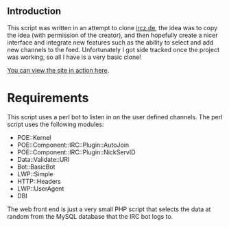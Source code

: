 ## Introduction
This script was written in an attempt to clone [ircz.de](http://ircz.de/random), the idea was to copy the idea (with permission of the creator), and then hopefully create a nicer interface and integrate new features such as the ability to select and add new channels to the feed. Unfortunately I got side tracked once the project was working, so all I have is a very basic clone!

[You can view the site in action here](http://squixy.co.uk/ircz/).

# Requirements
This script uses a perl bot to listen in on the user defined channels. The perl script uses the following modules:

- POE::Kernel
- POE::Component::IRC::Plugin::AutoJoin
- POE::Component::IRC::Plugin::NickServID
- Data::Validate::URI 
- Bot::BasicBot
- LWP::Simple
- HTTP::Headers
- LWP::UserAgent
- DBI

The web front end is just a very small PHP script that selects the data at random from the MySQL database that the IRC bot logs to. 
